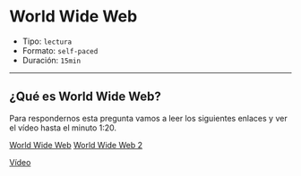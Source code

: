 # World Wide Web

- Tipo: `lectura`
- Formato: `self-paced`
- Duración: `15min`

***

## ¿Qué es World Wide Web?

Para respondernos esta pregunta vamos a leer los siguientes enlaces y ver el
vídeo hasta el minuto 1:20.

[World Wide Web](http://www.masadelante.com/faqs/www)
[World Wide Web 2](http://www.fotonostra.com/digital/paginasweb.htm)

[Vídeo](https://www.youtube.com/watch?v=9nJ4Fkt7o-I)
